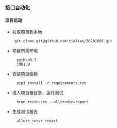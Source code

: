 ### 接口自动化

#### 项目启动

-  拉取项目到本地  
    
        git clone git@github.com:tialias/20201005.git  
    
- 项目所需环境 
 
        python3.7
        jdk1.8
        
- 安装项目依赖  

        pip3 install -r requirements.txt
            
- 进入项目根目录，运行测试

        hrun testcases --alluredir=report

- 生成测试报告  

        allure serve report

    